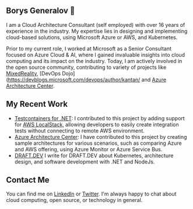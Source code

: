 ## Borys Generalov  👋

I am a Cloud Architecture Consultant (self employed) with over 16 years of experience in the industry. My expertise lies in designing and implementing cloud-based solutions, using Microsoft Azure or AWS, and Kubernetes.

Prior to my current role, I worked at Microsoft as a Senior Consultant focused on Azure Cloud & AI, where I gained invaluable insights into cloud computing and its impact on the industry. Today, I am actively involved in the open source community, contributing to variety of projects like [MixedReality](https://learn.microsoft.com/en-us/windows/mixed-reality/develop/javascript/tutorials/babylonjs-webxr-helloworld/introduction-01), [DevOps Dojo](https://devblogs.microsoft.com/devops/author/kantan/ and [Azure Architecture Center](https://learn.microsoft.com/en-us/azure/architecture/).

## My Recent Work

* [Testcontainers for .NET](https://dotnet.testcontainers.org/): I contributed to this project by adding support for [AWS LocalStack](https://github.com/localstack/localstack), allowing developers to easily create integration tests without connecting to remote AWS environment.
* [Azure Architecture Center](https://learn.microsoft.com/en-us/azure/architecture/): I have contributed to this project by creating sample architectures for various scenarios, such as comparing Azure and AWS offering, using Azure Monitor or Azure Service Bus.
* [DRAFT.DEV](https://draft.dev/) I write for DRAFT.DEV about Kubernetes, architecture design, and software development with .NET and NodeJs.

## Contact Me
You can find me on [LinkedIn](https://www.linkedin.com/in/borys-generalov/) or [Twitter](https://twitter.com/bgeneralov). I'm always happy to chat about cloud computing, open source, or technology in general.
